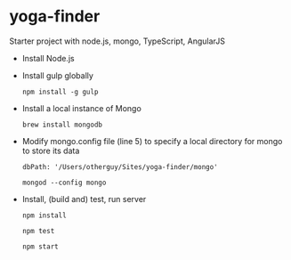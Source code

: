 # yoga-finder
Starter project with node.js, mongo, TypeScript, AngularJS

* Install Node.js

* Install gulp globally

  ```npm install -g gulp```

* Install a local instance of Mongo

  ```brew install mongodb```

* Modify mongo.config file (line 5) to specify a local directory for mongo to store its data

  ```dbPath: '/Users/otherguy/Sites/yoga-finder/mongo'```

  ```mongod --config mongo```
  
* Install, (build and) test, run server

  ```npm install```

  ```npm test```

  ```npm start```

